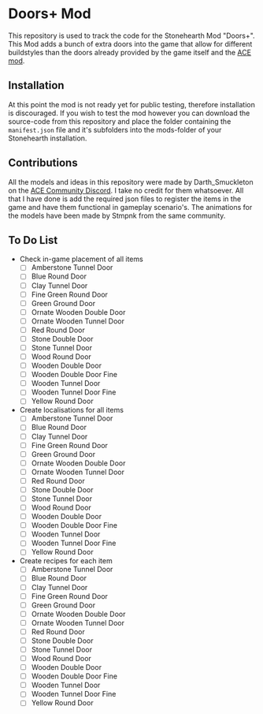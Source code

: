 # Doors+ Mod

This repository is used to track the code for the Stonehearth Mod "Doors+". This Mod adds a bunch of extra doors into the game that allow for different buildstyles than the doors already provided by the game itself and the [ACE mod](https://github.com/StonehearthACE-team/stonehearth_ace).

## Installation

At this point the mod is not ready yet for public testing, therefore installation is discouraged. If you wish to test the mod however you can download the source-code from this repository and place the folder containing the `manifest.json` file and it's subfolders into the mods-folder of your Stonehearth installation.

## Contributions

All the models and ideas in this repository were made by Darth_Smuckleton on the [ACE Community Discord](https://discord.gg/b3wHG34). I take no credit for them whatsoever. All that I have done is add the required json files to register the items in the game and have them functional in gameplay scenario's. The animations for the models have been made by Stmpnk from the same community.

## To Do List

* Check in-game placement of all items
  * [ ] Amberstone Tunnel Door
  * [ ] Blue Round Door
  * [ ] Clay Tunnel Door
  * [ ] Fine Green Round Door
  * [ ] Green Ground Door
  * [ ] Ornate Wooden Double Door
  * [ ] Ornate Wooden Tunnel Door
  * [ ] Red Round Door
  * [ ] Stone Double Door
  * [ ] Stone Tunnel Door
  * [ ] Wood Round Door
  * [ ] Wooden Double Door
  * [ ] Wooden Double Door Fine
  * [ ] Wooden Tunnel Door
  * [ ] Wooden Tunnel Door Fine
  * [ ] Yellow Round Door
* Create localisations for all items
  * [ ] Amberstone Tunnel Door
  * [ ] Blue Round Door
  * [ ] Clay Tunnel Door
  * [ ] Fine Green Round Door
  * [ ] Green Ground Door
  * [ ] Ornate Wooden Double Door
  * [ ] Ornate Wooden Tunnel Door
  * [ ] Red Round Door
  * [ ] Stone Double Door
  * [ ] Stone Tunnel Door
  * [ ] Wood Round Door
  * [ ] Wooden Double Door
  * [ ] Wooden Double Door Fine
  * [ ] Wooden Tunnel Door
  * [ ] Wooden Tunnel Door Fine
  * [ ] Yellow Round Door
* Create recipes for each item
  * [ ] Amberstone Tunnel Door
  * [ ] Blue Round Door
  * [ ] Clay Tunnel Door
  * [ ] Fine Green Round Door
  * [ ] Green Ground Door
  * [ ] Ornate Wooden Double Door
  * [ ] Ornate Wooden Tunnel Door
  * [ ] Red Round Door
  * [ ] Stone Double Door
  * [ ] Stone Tunnel Door
  * [ ] Wood Round Door
  * [ ] Wooden Double Door
  * [ ] Wooden Double Door Fine
  * [ ] Wooden Tunnel Door
  * [ ] Wooden Tunnel Door Fine
  * [ ] Yellow Round Door
